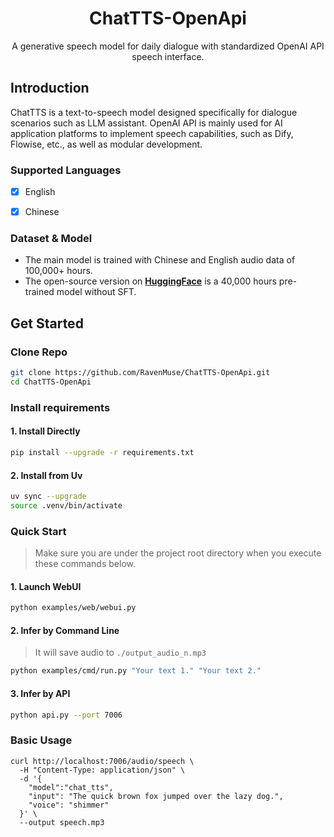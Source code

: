 <div align="center">



# ChatTTS-OpenApi
A generative speech model for daily dialogue with standardized OpenAI API 
speech interface. 


</div>

## Introduction

ChatTTS is a text-to-speech model designed specifically for dialogue scenarios such as LLM assistant. 
OpenAI API is mainly used for AI application platforms to implement speech capabilities, such as Dify, Flowise, etc., as well as modular development.

### Supported Languages
- [x] English
- [x] Chinese


### Dataset & Model

- The main model is trained with Chinese and English audio data of 100,000+ hours.
- The open-source version on **[HuggingFace](https://huggingface.co/2Noise/ChatTTS)** is a 40,000 hours pre-trained model without SFT.


## Get Started
### Clone Repo
```bash
git clone https://github.com/RavenMuse/ChatTTS-OpenApi.git
cd ChatTTS-OpenApi
```
 
### Install requirements
#### 1. Install Directly
```bash
pip install --upgrade -r requirements.txt
```

#### 2. Install from Uv
```bash
uv sync --upgrade
source .venv/bin/activate
```

### Quick Start
> Make sure you are under the project root directory when you execute these commands below.

#### 1. Launch WebUI
```bash
python examples/web/webui.py
```

#### 2. Infer by Command Line
> It will save audio to `./output_audio_n.mp3`

```bash
python examples/cmd/run.py "Your text 1." "Your text 2."
```

#### 3. Infer by API

```bash
python api.py --port 7006
```

### Basic Usage

```shell
curl http://localhost:7006/audio/speech \
  -H "Content-Type: application/json" \
  -d '{
    "model":"chat_tts",
    "input": "The quick brown fox jumped over the lazy dog.",
    "voice": "shimmer"
  }' \
  --output speech.mp3
```
